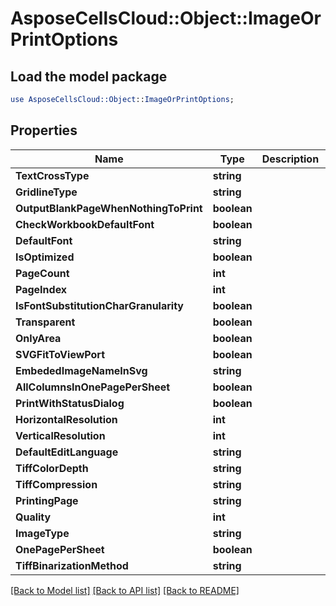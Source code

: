 # AsposeCellsCloud::Object::ImageOrPrintOptions 

## Load the model package
```perl
use AsposeCellsCloud::Object::ImageOrPrintOptions;
```

## Properties
Name | Type | Description | Notes
------------ | ------------- | ------------- | -------------
**TextCrossType** | **string** |  |
**GridlineType** | **string** |  |
**OutputBlankPageWhenNothingToPrint** | **boolean** |  |
**CheckWorkbookDefaultFont** | **boolean** |  |
**DefaultFont** | **string** |  |
**IsOptimized** | **boolean** |  |
**PageCount** | **int** |  |
**PageIndex** | **int** |  |
**IsFontSubstitutionCharGranularity** | **boolean** |  |
**Transparent** | **boolean** |  |
**OnlyArea** | **boolean** |  |
**SVGFitToViewPort** | **boolean** |  |
**EmbededImageNameInSvg** | **string** |  |
**AllColumnsInOnePagePerSheet** | **boolean** |  |
**PrintWithStatusDialog** | **boolean** |  |
**HorizontalResolution** | **int** |  |
**VerticalResolution** | **int** |  |
**DefaultEditLanguage** | **string** |  |
**TiffColorDepth** | **string** |  |
**TiffCompression** | **string** |  |
**PrintingPage** | **string** |  |
**Quality** | **int** |  |
**ImageType** | **string** |  |
**OnePagePerSheet** | **boolean** |  |
**TiffBinarizationMethod** | **string** |  |  

[[Back to Model list]](../README.md#documentation-for-models) [[Back to API list]](../README.md#documentation-for-api-endpoints) [[Back to README]](../README.md)

